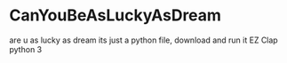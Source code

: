 # CanYouBeAsLuckyAsDream
are u as lucky as dream
its just a python file, download and run it EZ Clap
python 3
